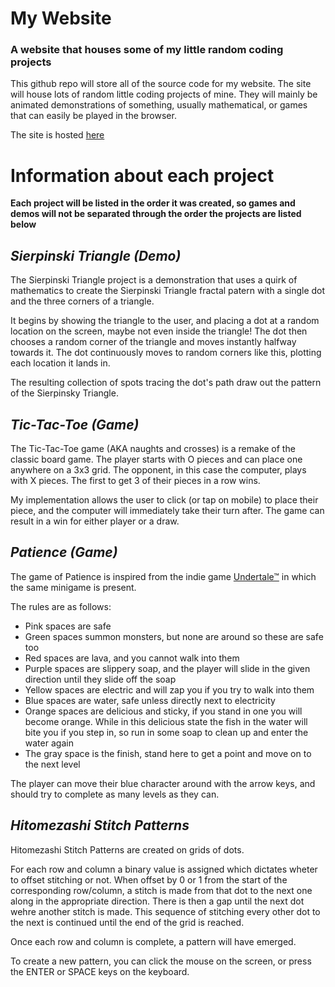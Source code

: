 # My Website
### A website that houses some of my little random coding projects

This github repo will store all of the source code for my website. The site will house lots of random little coding projects of mine. They will mainly be animated demonstrations of something, usually mathematical, or games that can easily be played in the browser.

The site is hosted [here](https://rearedcape.herokuapp.com "My Random Website")

# Information about each project
**Each project will be listed in the order it was created, so games and demos will not be separated through the order the projects are listed below**
## _Sierpinski Triangle (Demo)_
The Sierpinski Triangle project is a demonstration that uses a quirk of mathematics to create the Sierpinski Triangle fractal patern with a single dot and the three corners of a triangle.

It begins by showing the triangle to the user, and placing a dot at a random location on the screen, maybe not even inside the triangle! The dot then chooses a random corner of the triangle and moves instantly halfway towards it. The dot continuously moves to random corners like this, plotting each location it lands in.

The resulting collection of spots tracing the dot's path draw out the pattern of the Sierpinsky Triangle.

## _Tic-Tac-Toe (Game)_
The Tic-Tac-Toe game (AKA naughts and crosses) is a remake of the classic board game. The player starts with O pieces and can place one anywhere on a 3x3 grid. The opponent, in this case the computer, plays with X pieces. The first to get 3 of their pieces in a row wins.

My implementation allows the user to click (or tap on mobile) to place their piece, and the computer will immediately take their turn after. The game can result in a win for either player or a draw.

## _Patience (Game)_
The game of Patience is inspired from the indie game [Undertale™](https://undertale.com "Undertale™") in which the same minigame is present.

The rules are as follows:
+ Pink spaces are safe
+ Green spaces summon monsters, but none are around so these are safe too
+ Red spaces are lava, and you cannot walk into them
+ Purple spaces are slippery soap, and the player will slide in the given direction until they slide off the soap
+ Yellow spaces are electric and will zap you if you try to walk into them
+ Blue spaces are water, safe unless directly next to electricity
+ Orange spaces are delicious and sticky, if you stand in one you will become orange. While in this delicious state the fish in the water will bite you if you step in, so run in some soap to clean up and enter the water again
+ The gray space is the finish, stand here to get a point and move on to the next level

The player can move their blue character around with the arrow keys, and should try to complete as many levels as they can.

## _Hitomezashi Stitch Patterns_
Hitomezashi Stitch Patterns are created on grids of dots. 

For each row and column a binary value is assigned which dictates wheter to offset stitching or not. When offset by 0 or 1 from the start of the corresponding row/column, a stitch is made from that dot to the next one along in the appropriate direction. There is then a gap until the next dot wehre another stitch is made. This sequence of stitching every other dot to the next is continued until the end of the grid is reached. 

Once each row and column is complete, a pattern will have emerged.

To create a new pattern, you can click the mouse on the screen, or press the ENTER or SPACE keys on the keyboard.
